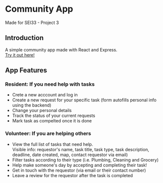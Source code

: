 # Community App
Made for SEI33 - Project 3

<h2>Introduction</h2>
A simple community app made with React and Express.
<br><a href="" target="_blank">Try it out here!</a>

<h2>App Features</h2>

<h3>Resident: If you need help with tasks</h3>
<ul>
  <li>Crete a new acccount and log in</li>
  <li>Create a new request for your specific task (form autofills personal info using the backend)</li>
  <li>Change your personal details</li>
  <li>Track the status of your current requests</li>
  <li>Mark task as compelted once it is done</li>
  
</ul>

<h3>Volunteer: If you are helping others</h3>
<ul>
  <li>View the full list of tasks that need help.</li>
  </li>Visible info: requestor's name, task title, task type, task description, deadline, date created, map, contact requestor via email)</li>
  <li>Filter tasks according to their type (i.e. Plumbing, Cleaning and Grocery)</li>
  <li>Help make someone's day by accepting and completing their task!</li>
  <li>Get in touch with the requestor (via email or their contact number)</li>
  <li>Leave a review for the requestor after the task is completed</li>
</ul>

